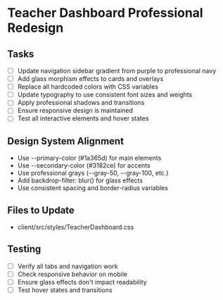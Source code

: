 # Teacher Dashboard Professional Redesign

## Tasks
- [ ] Update navigation sidebar gradient from purple to professional navy
- [ ] Add glass morphism effects to cards and overlays
- [ ] Replace all hardcoded colors with CSS variables
- [ ] Update typography to use consistent font sizes and weights
- [ ] Apply professional shadows and transitions
- [ ] Ensure responsive design is maintained
- [ ] Test all interactive elements and hover states

## Design System Alignment
- Use --primary-color (#1a365d) for main elements
- Use --secondary-color (#3182ce) for accents
- Use professional grays (--gray-50, --gray-100, etc.)
- Add backdrop-filter: blur() for glass effects
- Use consistent spacing and border-radius variables

## Files to Update
- client/src/styles/TeacherDashboard.css

## Testing
- [ ] Verify all tabs and navigation work
- [ ] Check responsive behavior on mobile
- [ ] Ensure glass effects don't impact readability
- [ ] Test hover states and transitions
